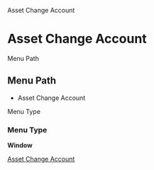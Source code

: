 
Asset Change Account
# Asset Change Account



Menu Path
## Menu Path



- Asset Change Account

Menu Type
### Menu Type

**Window**


[Asset Change Account](functional-guide/window/window-asset-change-account.md)